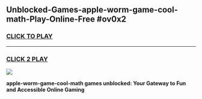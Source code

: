 
## Unblocked-Games-apple-worm-game-cool-math-Play-Online-Free #ov0x2
<h3>
<a href="https://us.freeplayer.one?title=apple-worm-game-cool-math&ref=10M">CLICK TO PLAY</a></h3>
<hr>

<h3>
<a href="https://us.freeplayer.one?title=apple-worm-game-cool-math&ref=10M">CLICK 2 PLAY</a>
  
</h3>

<a href="https://us.freeplayer.one?title=apple-worm-game-cool-math&ref=10M"><img src="https://clearcache.store/games.png"></a>


**apple-worm-game-cool-math games unblocked: Your Gateway to Fun and Accessible Online Gaming**
